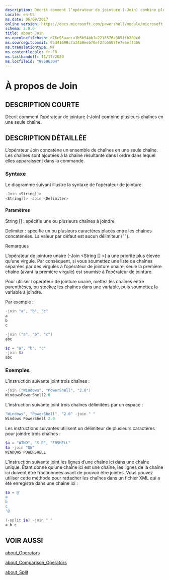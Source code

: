 ```yaml
---
description: Décrit comment l’opérateur de jointure (-Join) combine plusieurs chaînes en une seule chaîne.
Locale: en-US
ms.date: 06/09/2017
online version: https://docs.microsoft.com/powershell/module/microsoft.powershell.core/about/about_join?view=powershell-7.2&WT.mc_id=ps-gethelp
schema: 2.0.0
title: about_Join
ms.openlocfilehash: d76e95aaeca1b5b94bb1a2216576a985ffb209c0
ms.sourcegitcommit: 95d41698c7a2450eeb70ef2fb6507fe7e6eff3b6
ms.translationtype: MT
ms.contentlocale: fr-FR
ms.lasthandoff: 11/17/2020
ms.locfileid: "99596304"
---
```

# <a name="about-join"></a>À propos de Join

## <a name="short-description"></a>DESCRIPTION COURTE
Décrit comment l’opérateur de jointure (-Join) combine plusieurs chaînes en une seule chaîne.

## <a name="long-description"></a>DESCRIPTION DÉTAILLÉE

L’opérateur Join concatène un ensemble de chaînes en une seule chaîne. Les chaînes sont ajoutées à la chaîne résultante dans l’ordre dans lequel elles apparaissent dans la commande.

### <a name="syntax"></a>Syntaxe

Le diagramme suivant illustre la syntaxe de l’opérateur de jointure.

```powershell
-Join <String[]>
<String[]> -Join <Delimiter>
```

#### <a name="parameters"></a>Paramètres

String [] : spécifie une ou plusieurs chaînes à joindre.

Delimiter : spécifie un ou plusieurs caractères placés entre les chaînes concaténées. La valeur par défaut est aucun délimiteur ("").

Remarques

L’opérateur de jointure unaire (-Join <String [] >) a une priorité plus élevée qu’une virgule. Par conséquent, si vous soumettez une liste de chaînes séparées par des virgules à l’opérateur de jointure unaire, seule la première chaîne (avant la première virgule) est soumise à l’opérateur de jointure.

Pour utiliser l’opérateur de jointure unaire, mettez les chaînes entre parenthèses, ou stockez les chaînes dans une variable, puis soumettez la variable à joindre.

Par exemple :

```powershell
-join "a", "b", "c"
a
b
c

-join ("a", "b", "c")
abc

$z = "a", "b", "c"
-join $z
abc
```

### <a name="examples"></a>Exemples

L’instruction suivante joint trois chaînes :

```powershell
-join ("Windows", "PowerShell", "2.0")
WindowsPowerShell2.0
```

L’instruction suivante joint trois chaînes délimitées par un espace :

```powershell
"Windows", "PowerShell", "2.0" -join " "
Windows PowerShell 2.0
```

Les instructions suivantes utilisent un délimiteur de plusieurs caractères pour joindre trois chaînes :

```powershell
$a = "WIND", "S P", "ERSHELL"
$a -join "OW"
WINDOWS POWERSHELL
```

L’instruction suivante joint les lignes d’une chaîne ici dans une chaîne unique. Étant donné qu’une chaîne ici est une chaîne, les lignes de la chaîne ici doivent être fractionnées avant de pouvoir être jointes. Vous pouvez utiliser cette méthode pour rattacher les chaînes dans un fichier XML qui a été enregistré dans une chaîne ici :

```powershell
$a = @'
a
b
c
'@

(-split $a) -join " "
a b c
```

## <a name="see-also"></a>VOIR AUSSI

[about_Operators](about_Operators.md)

[about_Comparison_Operators](about_Comparison_Operators.md)

[about_Split](about_Split.md)


